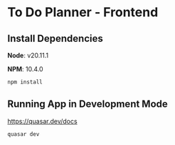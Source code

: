 # To Do Planner - Frontend

## Install Dependencies
**Node**: v20.11.1

**NPM**: 10.4.0
```bash
npm install
```

## Running App in Development Mode
https://quasar.dev/docs

`quasar dev`
